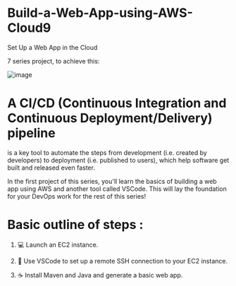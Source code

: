 # Build-a-Web-App-using-AWS-Cloud9

Set Up a Web App in the Cloud


7 series project, to achieve this: 


![image](https://github.com/user-attachments/assets/ecbaea21-1f35-4739-9cdb-380b91a41667)



# A CI/CD (Continuous Integration and Continuous Deployment/Delivery) pipeline 
is a key tool to automate the steps from development (i.e. created by developers) to deployment (i.e. published to users), which help software get built and released even faster.

In the first project of this series, you'll learn the basics of building a web app using AWS and another tool called VSCode. This will lay the foundation for your DevOps work for the rest of this series!

# Basic outline of steps : 
1) 💻 Launch an EC2 instance.



2) 🔌 Use VSCode to set up a remote SSH connection to your EC2 instance.



3) ☕️ Install Maven and Java and generate a basic web app.
